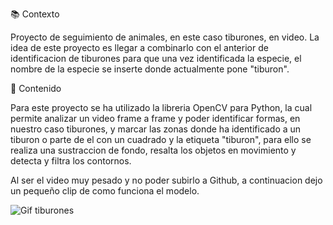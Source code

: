 📚 Contexto

Proyecto de seguimiento de animales, en este caso tiburones, en video. La idea de este proyecto es llegar a combinarlo con el anterior de identificacion de tiburones para que una vez identificada la especie, el nombre de la especie se inserte donde actualmente pone "tiburon".

📝 Contenido

Para este proyecto se ha utilizado la libreria OpenCV para Python, la cual permite analizar un video frame a frame y poder identificar formas, en nuestro caso tiburones, y marcar las zonas donde ha identificado a un tiburon o parte de el con un cuadrado y la etiqueta "tiburon", para ello se realiza una sustraccion de fondo, resalta los objetos en movimiento y detecta y filtra los contornos.

Al ser el video muy pesado y no poder subirlo a Github, a continuacion dejo un pequeño clip de como funciona el modelo.

![Gif tiburones](https://github.com/Mvepla/Portfolio/blob/main/Machine_Learning/Seguimiento%20tiburones%20en%20video/demo.gif)